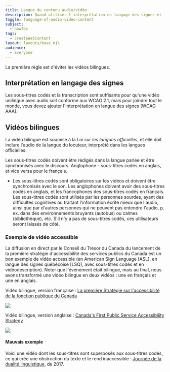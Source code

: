 ```yaml
---
title: Langue du contenu audio/vidéo
description: Quand utiliser l'interprétation en langage des signes et les vidéos bilingues, outils et exemples de vidéos accessibles.
toggle: language-of-audio-video-content
subject:
  - howTos
tags:
  - createWebContent
layout: layouts/base.njk
audience:
  - Everyone
---
```



La première règle est d'éviter les vidéos bilingues.

## Interprétation en langage des signes

Les sous-titres codés et la transcription sont suffisants pour qu'une vidéo unilingue avec audio soit conforme aux WCAG 2.1, mais pour joindre tout le monde, vous devez ajouter l'interprétation en langue des signes (WCAG AAA).

## Vidéos bilingues

La vidéo bilingue est soumise à la _Loi sur les langues officielles_, et elle doit inclure l'audio de la langue du locuteur, interprété dans les langues officielles.

Les sous-titres codés doivent être rédigés dans la langue parlée et être synchronisés avec le discours. Anglophone – sous-titres codés en anglais, et vice versa pour le français.

- Les sous-titres codés sont obligatoires sur les vidéos et doivent être synchronisés avec le son. Les anglophones doivent avoir des sous-titres codés en anglais, et les francophones des sous‑titres codés en français. Les sous-titres codés sont utilisés par les personnes sourdes, ayant des difficultés cognitives ou traitant l'information écrite mieux que l'audio, ainsi que par d'autres personnes qui ne peuvent pas entendre l'audio, p. ex. dans des environnements bruyants (autobus) ou calmes (bibliothèque), etc. S'il n'y a pas de sous-titres codés, ces utilisateurs seront laissés de côté.

### Exemple de vidéo accessible

La diffusion en direct par le Conseil du Trésor du Canada du lancement de la première stratégie d'accessibilité des services publics du Canada est un bon exemple de vidéo accessible (en American Sign Language [ASL], en langue des signes québécoise [LSQ], avec sous-titres codés et en vidéodescription). Noter que l'événement était bilingue, mais au final, nous avons transformé une vidéo bilingue en deux vidéos : une en français et une en anglais.

Vidéo bilingue, version française : [La première Stratégie sur l'accessibilité de la fonction publique du Canada](https://www.youtube.com/watch?v=acWNxPWQnrE)

![](RackMultipart20230907-1-i6sme8_html_d90410e30a4d4fb7.png)

Vidéo bilingue, version anglaise : [Canada's First Public Service Accessibility Strategy](https://www.youtube.com/watch?v=zhrz1NIZkjc&list=PLSUro1UBralqyMDgYaLlF7q3gMGEvEyte&index=2)

![](RackMultipart20230907-1-i6sme8_html_8615dc19e863edb.png)

#### Mauvais exemple

Voici une vidéo dont les sous-titres sont superposés aux sous-titres codés, ce qui crée une obstruction du texte et le rend inaccessible : [Journée de la dualité linguistique](https://www.youtube.com/watch?v=L7JOlOQAK58), de 2017.
